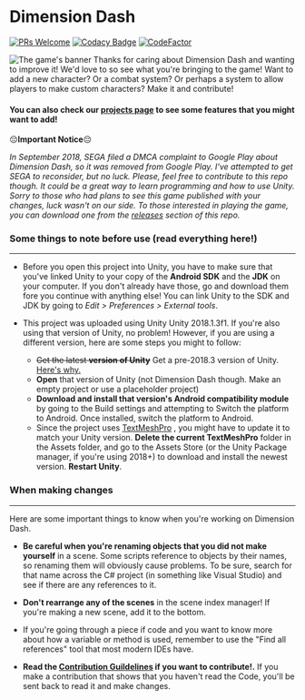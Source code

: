 ﻿# Dimension Dash 
 [![PRs Welcome](https://img.shields.io/badge/PRs-welcome-brightgreen.svg?style=flat-square)](http://makeapullrequest.com)
 [![Codacy Badge](https://api.codacy.com/project/badge/Grade/9434a23e5da743ddb1f10657beb3e568)](https://www.codacy.com/app/niiaddo.andy/Dimension-Dash?utm_source=github.com&amp;utm_medium=referral&amp;utm_content=andersonaddo/Dimension-Dash&amp;utm_campaign=Badge_Grade)
 [![CodeFactor](https://www.codefactor.io/repository/github/andersonaddo/dimension-dash/badge)](https://www.codefactor.io/repository/github/andersonaddo/dimension-dash)

![The game's banner](https://i0.wp.com/www.loadingdeveloper.com/wp-content/uploads/2017/10/Cover-Image.png?w=1024&ssl=1)
Thanks for caring about Dimension Dash and wanting to improve it! We'd love to so see what you're bringing to the game! 
Want to add a new character? Or a combat system? Or perhaps a system to allow players to make custom characters? Make it and contribute! 

#### You can also check our [projects page](https://github.com/andersonaddo/Dimension-Dash/projects) to see some features that you might want to add!

😔**Important Notice**😔

_In September 2018, SEGA filed a DMCA complaint to Google Play about Dimension Dash, so it was removed from Google Play. I've attempted to get SEGA to reconsider, but no luck. Please, feel free to contribute to this repo though. It could be a great way to learn programming and how to use Unity.
Sorry to those who had plans to see this game published with your changes, luck wasn't on our side.
To those interested in playing the game, you can download one from the [releases](https://github.com/andersonaddo/Dimension-Dash/releases) section of this repo._



### Some things to note before use **(read everything here!)**
----------

- Before you open this project into Unity, you have to make sure that you've linked Unity to your copy of the **Android SDK** and the **JDK** on your computer. If you don't already have those, go and download them fore you continue with anything else!
You can link Unity to the SDK and JDK by going to *Edit > Preferences > External tools*.

- This project was uploaded using Unity Unity 2018.1.3f1. If you're also using that version of Unity, no problem! However, if you are using a different version, here are some steps you might to follow:
	- ~~Get the latest **version of Unity**~~ Get a pre-2018.3 version of Unity. [Here's why.](https://github.com/andersonaddo/Dimension-Dash/issues/1)
	- **Open** that version of Unity (not Dimension Dash though. Make an empty project or use a placeholder project)
	- **Download and install that version's Android compatibility module** by going to the Build settings and attempting to Switch the platform to Android. Once installed, switch the platform to Android.
	- Since the project uses [TextMeshPro](https://www.assetstore.unity3d.com/en/#!/content/84126) , you might have to update it to match your Unity version. **Delete the current TextMeshPro** folder in the Assets folder, and go to the Assets Store (or the Unity Package manager, if you're using 2018+) to download and install the newest version. **Restart Unity**.
	
### When making changes

----------
Here are some important things to know when you're working on Dimension Dash.

 - **Be careful when you're renaming objects that you did not make yourself** in a scene. Some scripts reference to objects by their names, so renaming them will obviously cause problems. To be sure, search for that name across the C# project (in something like Visual Studio) and see if there are any references to it.
 
 - **Don't rearrange any of the scenes** in the scene index manager! If you're making a new scene, add it to the bottom.
 - If you're going through a piece if code and you want to know more about how a variable or method is used, remember to use the "Find all references" tool that most modern IDEs have.
 
 - **Read the [Contribution Guildelines](CONTRIBUTING.md) if you want to contribute!.** If you make a contribution that shows that you haven't read the Code, you'll be sent back to read it and make changes.

